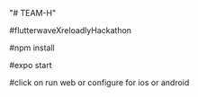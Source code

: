 "# TEAM-H" 


#flutterwaveXreloadlyHackathon

#npm install 

#expo start

#click on run web or configure for ios or android
